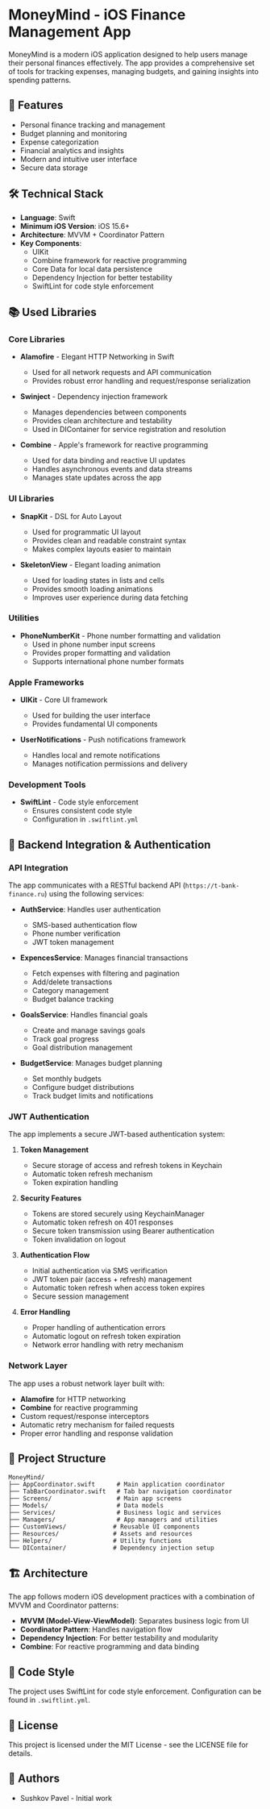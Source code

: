 # MoneyMind - iOS Finance Management App

MoneyMind is a modern iOS application designed to help users manage their personal finances effectively. The app provides a comprehensive set of tools for tracking expenses, managing budgets, and gaining insights into spending patterns.

## 🚀 Features

- Personal finance tracking and management
- Budget planning and monitoring
- Expense categorization
- Financial analytics and insights
- Modern and intuitive user interface
- Secure data storage

## 🛠 Technical Stack

- **Language**: Swift
- **Minimum iOS Version**: iOS 15.6+
- **Architecture**: MVVM + Coordinator Pattern
- **Key Components**:
  - UIKit
  - Combine framework for reactive programming
  - Core Data for local data persistence
  - Dependency Injection for better testability
  - SwiftLint for code style enforcement

## 📚 Used Libraries

### Core Libraries
- **Alamofire** - Elegant HTTP Networking in Swift
  - Used for all network requests and API communication
  - Provides robust error handling and request/response serialization

- **Swinject** - Dependency injection framework
  - Manages dependencies between components
  - Provides clean architecture and testability
  - Used in DIContainer for service registration and resolution

- **Combine** - Apple's framework for reactive programming
  - Used for data binding and reactive UI updates
  - Handles asynchronous events and data streams
  - Manages state updates across the app

### UI Libraries
- **SnapKit** - DSL for Auto Layout
  - Used for programmatic UI layout
  - Provides clean and readable constraint syntax
  - Makes complex layouts easier to maintain

- **SkeletonView** - Elegant loading animation
  - Used for loading states in lists and cells
  - Provides smooth loading animations
  - Improves user experience during data fetching

### Utilities
- **PhoneNumberKit** - Phone number formatting and validation
  - Used in phone number input screens
  - Provides proper formatting and validation
  - Supports international phone number formats

### Apple Frameworks
- **UIKit** - Core UI framework
  - Used for building the user interface
  - Provides fundamental UI components
    
- **UserNotifications** - Push notifications framework
  - Handles local and remote notifications
  - Manages notification permissions and delivery

### Development Tools
- **SwiftLint** - Code style enforcement
  - Ensures consistent code style
  - Configuration in `.swiftlint.yml`

## 🔐 Backend Integration & Authentication

### API Integration
The app communicates with a RESTful backend API (`https://t-bank-finance.ru`) using the following services:

- **AuthService**: Handles user authentication
  - SMS-based authentication flow
  - Phone number verification
  - JWT token management

- **ExpencesService**: Manages financial transactions
  - Fetch expenses with filtering and pagination
  - Add/delete transactions
  - Category management
  - Budget balance tracking

- **GoalsService**: Handles financial goals
  - Create and manage savings goals
  - Track goal progress
  - Goal distribution management

- **BudgetService**: Manages budget planning
  - Set monthly budgets
  - Configure budget distributions
  - Track budget limits and notifications

### JWT Authentication
The app implements a secure JWT-based authentication system:

1. **Token Management**
   - Secure storage of access and refresh tokens in Keychain
   - Automatic token refresh mechanism
   - Token expiration handling

2. **Security Features**
   - Tokens are stored securely using KeychainManager
   - Automatic token refresh on 401 responses
   - Secure token transmission using Bearer authentication
   - Token invalidation on logout

3. **Authentication Flow**
   - Initial authentication via SMS verification
   - JWT token pair (access + refresh) management
   - Automatic token refresh when access token expires
   - Secure session management

4. **Error Handling**
   - Proper handling of authentication errors
   - Automatic logout on refresh token expiration
   - Network error handling with retry mechanism

### Network Layer
The app uses a robust network layer built with:

- **Alamofire** for HTTP networking
- **Combine** for reactive programming
- Custom request/response interceptors
- Automatic retry mechanism for failed requests
- Proper error handling and response validation

## 📱 Project Structure

```
MoneyMind/
├── AppCoordinator.swift      # Main application coordinator
├── TabBarCoordinator.swift   # Tab bar navigation coordinator
├── Screens/                  # Main app screens
├── Models/                   # Data models
├── Services/                 # Business logic and services
├── Managers/                 # App managers and utilities
├── CustomViews/             # Reusable UI components
├── Resources/               # Assets and resources
├── Helpers/                 # Utility functions
└── DIContainer/             # Dependency injection setup
```

## 🏗 Architecture

The app follows modern iOS development practices with a combination of MVVM and Coordinator patterns:

- **MVVM (Model-View-ViewModel)**: Separates business logic from UI
- **Coordinator Pattern**: Handles navigation flow
- **Dependency Injection**: For better testability and modularity
- **Combine**: For reactive programming and data binding

## 📝 Code Style

The project uses SwiftLint for code style enforcement. Configuration can be found in `.swiftlint.yml`.


## 📄 License

This project is licensed under the MIT License - see the LICENSE file for details.

## 👥 Authors

- Sushkov Pavel - Initial work
